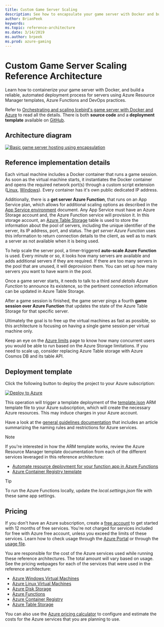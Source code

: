 ```yaml
---
title: Custom Game Server Scaling
description: See how to encapsulate your game server with Docker and build a reliable and automated deployment process of the game server using Azure Resource Manager templates, Azure Functions and DevOps practices.
author: BrianPeek
keywords: 
ms.topic: reference-architecture
ms.date: 3/14/2019
ms.author: brpeek
ms.prod: azure-gaming
---
```


# Custom Game Server Scaling Reference Architecture

Learn how to containerize your game server with Docker, and build a reliable, automated deployment process for servers using Azure Resource Manager templates, Azure Functions and DevOps practices.

Refer to [Orchestrating and scaling Icebird's game server with Docker and Azure](https://microsoft.github.io/techcasestudies/devops/azure%20app%20service/azure%20functions/2017/04/21/IceBird.html) to read all the details. There is both **source code** and a **deployment template** available on [GitHub](https://github.com/Annonator/FuncyAutoScale).

## Architecture diagram

[![Basic game server hosting using encapsulation](media/multiplayer/multiplayer-custom-game-server-scaling.png)](media/multiplayer/multiplayer-custom-game-server-scaling.png)

## Reference implementation details

Each virtual machine includes a Docker container that runs a game session. As soon as the virtual machine starts, it instantiates the Docker container and opens the required network port(s) through a custom script extension ([Linux](/azure/virtual-machines/extensions/custom-script-linux), [Windows](/azure/virtual-machines/extensions/custom-script-windows)). Every container has it's own public dedicated IP address.

Additionally, there is a **get server Azure Function**, that runs on an App Service plan, which allows for additional scaling options as described in the [App Service environment](/azure/app-service/environment/intro) document. Any App Service must have an Azure Storage account and, the Azure Function service will provision it.  In this storage account, an [Azure Table Storage](/azure/storage/tables/table-storage-overview) table is used to store the information about the pool of servers, including the unique identifier of the server, its IP address, port, and status. The *get server Azure Function* uses this information to return connection details to the client, as well as to mark a server as not available when it is being used.

To help scale the server pool, a timer-triggered **auto-scale Azure Function** is used. Every minute or so, it looks how many servers are available and adds additional servers if they are required. If there are too many servers in the pool that are unused, it will deprovision them. You can set up how many servers you want to have warm in the pool.

Once a game server starts, it needs to talk to a third *send details Azure Function* to announce its existence, so the pertinent connection information can be updated in Azure Table Storage.

After a game session is finished, the game server pings a fourth **game session over Azure Function** that updates the state of the Azure Table Storage for that specific server.

Ultimately the goal is to free up the virtual machines as fast as possible, so this architecture is focusing on having a single game session per virtual machine only.

Keep an eye on the [Azure limits](https://aka.ms/azurelimits) page to know how many concurrent users you would be able to run based on the Azure Storage limitations. If you need to scale up, consider replacing Azure Table storage with Azure Cosmos DB and its table API.

## Deployment template

Click the following button to deploy the project to your Azure subscription:

[![Deploy to Azure](media/deploytoazure.svg)](https://aka.ms/arm-gaming-custom-server-scaling)

This operation will trigger a template deployment of the [template.json](https://github.com/Annonator/FuncyAutoScale/blob/master/Deployment/template.json) ARM template file to your Azure subscription, which will create the necessary Azure resources. This may induce charges in your Azure account.

Have a look at the [general guidelines documentation](./general-guidelines.md#naming-conventions) that includes an article summarizing the naming rules and restrictions for Azure services.

>[!NOTE]
> If you're interested in how the ARM template works, review the Azure Resource Manager template documentation from each of the different services leveraged in this reference architecture:
>
> - [Automate resource deployment for your function app in Azure Functions](/azure/azure-functions/functions-infrastructure-as-code)
> - [Azure Container Registry template](/azure/templates/microsoft.containerregistry/registries)

>[!TIP]
> To run the Azure Functions locally, update the *local.settings.json* file with these same app settings.

## Pricing

If you don't have an Azure subscription, create a [free account](https://aka.ms/azfreegamedev) to get started with 12 months of free services. You're not charged for services included for free with Azure free account, unless you exceed the limits of these services. Learn how to check usage through the [Azure Portal](/azure/billing/billing-check-free-service-usage#check-usage-on-the-azure-portal) or through the [usage file](/azure/billing/billing-check-free-service-usage#check-usage-through-the-usage-file).

You are responsible for the cost of the Azure services used while running these reference architectures.  The total amount will vary based on usage. See the pricing webpages for each of the services that were used in the reference architecture:

- [Azure Windows Virtual Machines](https://azure.microsoft.com/pricing/details/virtual-machines/windows/)
- [Azure Linux Virtual Machines](https://azure.microsoft.com/pricing/details/virtual-machines/linux/)
- [Azure Disk Storage](https://azure.microsoft.com/pricing/details/managed-disks/)
- [Azure Functions](https://azure.microsoft.com/pricing/details/functions/)
- [Azure Container Registry](https://azure.microsoft.com/pricing/details/container-registry/)
- [Azure Table Storage](https://azure.microsoft.com/pricing/details/storage/tables/)

You can also use the [Azure pricing calculator](https://azure.microsoft.com/pricing/calculator/) to configure and estimate the costs for the Azure services that you are planning to use.